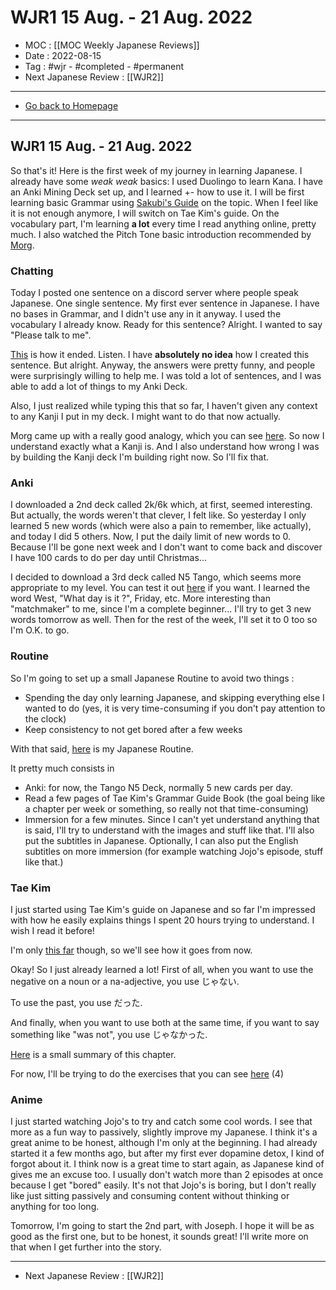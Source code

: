 # WJR1 15 Aug. -  21 Aug. 2022
- MOC : [[MOC Weekly Japanese Reviews]]
- Date : 2022-08-15
- Tag : #wjr - #completed - #permanent
- Next Japanese Review : [[WJR2]]
-------------------
- [Go back to Homepage](https://misudashi.ga/)
-----

## WJR1 15 Aug. - 21 Aug. 2022
So that's it! Here is the first week of my journey in learning Japanese. I already have some *weak weak* basics: I used Duolingo to learn Kana. I have an Anki Mining Deck set up, and I learned +- how to use it. I will be first learning basic Grammar using [Sakubi's Guide](https://sakubi.neocities.org/#) on the topic. When I feel like it is not enough anymore, I will switch on Tae Kim's guide. On the vocabulary part, I'm learning **a lot** every time I read anything online, pretty much. I also watched the Pitch Tone basic introduction recommended by [Morg](https://morgs.systems).

### Chatting

Today I posted one sentence on a discord server where people speak Japanese. One single sentence. My first ever sentence in Japanese. I have no bases in Grammar, and I didn't use any in it anyway. I used the vocabulary I already know. Ready for this sentence? Alright. I wanted to say "Please talk to me". 

[This](https://cdn.discordapp.com/attachments/945027080037498890/1008769038572327052/unknown.png) is how it ended. Listen. I have **absolutely no idea** how I created this sentence. But alright. Anyway, the answers were pretty funny, and people were surprisingly willing to help me. I was told a lot of sentences, and I was able to add a lot of things to my Anki Deck.

Also, I just realized while typing this that so far, I haven't given any context to any Kanji I put in my deck. I might want to do that now actually.

Morg came up with a really good analogy, which you can see [here](https://cdn.discordapp.com/attachments/945027080037498890/1008774425501499453/unknown.png). So now I understand exactly what a Kanji is. And I also understand how wrong I was by building the Kanji deck I'm building right now. So I'll fix that.

### Anki

I downloaded a 2nd deck called 2k/6k which, at first, seemed interesting. But actually, the words weren't that clever, I felt like. So yesterday I only learned 5 new words (which were also a pain to remember, like actually), and today I did 5 others. Now, I put the daily limit of new words to 0. Because I'll be gone next week and I don't want to come back and discover I have 100 cards to do per day until Christmas...

I decided to download a 3rd deck called N5 Tango, which seems more appropriate to my level. You can test it out [here](https://drive.google.com/file/d/1pMlJvSrKQOSaiN8sPLdNDvWP31EClxDO/view) if you want. I learned the word West, "What day is it ?", Friday, etc. More interesting than "matchmaker" to me, since I'm a complete beginner... I'll try to get 3 new words tomorrow as well. Then for the rest of the week, I'll set it to 0 too so I'm O.K. to go.

### Routine
So I'm going to set up a small Japanese Routine to avoid two things :
- Spending the day only learning Japanese, and skipping everything else I wanted to do (yes, it is very time-consuming if you don't pay attention to the clock)
- Keep consistency to not get bored after a few weeks

With that said, [here](https://cdn.discordapp.com/attachments/945027080037498890/1008985508032024596/unknown.png) is my Japanese Routine.

It pretty much consists in 
- Anki: for now, the Tango N5 Deck, normally 5 new cards per day.
- Read a few pages of Tae Kim's Grammar Guide Book (the goal being like a chapter per week or something, so really not that time-consuming)
- Immersion for a few minutes. Since I can't yet understand anything that is said, I'll try to understand with the images and stuff like that. I'll also put the subtitles in Japanese. Optionally, I can also put the English subtitles on more immersion (for example watching Jojo's episode, stuff like that.)

### Tae Kim

I just started using Tae Kim's guide on Japanese and so far I'm impressed with how he easily explains things I spent 20 hours trying to understand. I wish I read it before! 

I'm only [this far](https://guidetojapanese.org/learn/grammar/kanji) though, so we'll see how it goes from now.


Okay! So I just already learned a lot! First of all, when you want to use the negative on a noun or a na-adjective, you use じゃない. 

To use the past, you use だった. 

And finally, when you want to use both at the same time, if you want to say something like "was not", you use じゃなかった.

[Here](https://cdn.discordapp.com/attachments/945027080037498890/1009701618251481098/unknown.png) is a small summary of this chapter.

For now, I'll be trying to do the exercises that you can see [here](https://guidetojapanese.org/learn/grammar/stateofbeing_ex) (4)

### Anime

I just started watching Jojo's to try and catch some cool words. I see that more as a fun way to passively, slightly improve my Japanese. I think it's a great anime to be honest, although I'm only at the beginning. I had already started it a few months ago, but after my first ever dopamine detox, I kind of forgot about it. I think now is a great time to start again, as Japanese kind of gives me an excuse too. I usually don't watch more than 2 episodes at once because I get "bored" easily. It's not that Jojo's is boring, but I don't really like just sitting passively and consuming content without thinking or anything for too long.

Tomorrow, I'm going to start the 2nd part, with Joseph. I hope it will be as good as the first one, but to be honest, it sounds great! I'll write more on that when I get further into the story.

-----
- Next Japanese Review : [[WJR2]]